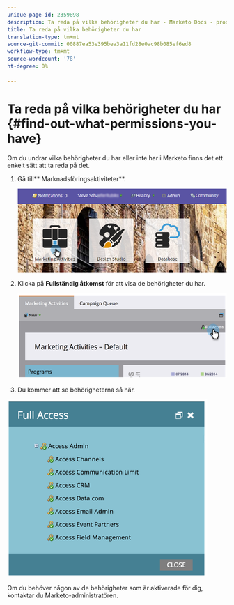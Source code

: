 ```yaml
---
unique-page-id: 2359898
description: Ta reda på vilka behörigheter du har - Marketo Docs - produktdokumentation
title: Ta reda på vilka behörigheter du har
translation-type: tm+mt
source-git-commit: 00887ea53e395bea3a11fd28e0ac98b085ef6ed8
workflow-type: tm+mt
source-wordcount: '78'
ht-degree: 0%

---
```



# Ta reda på vilka behörigheter du har {#find-out-what-permissions-you-have}

Om du undrar vilka behörigheter du har eller inte har i Marketo finns det ett enkelt sätt att ta reda på det.

1. Gå till** Marknadsföringsaktiviteter**.

   ![](assets/login-marketing-activities.png)

1. Klicka på **Fullständig åtkomst** för att visa de behörigheter du har.

   ![](assets/image2014-9-8-17-3a45-3a13.png)

1. Du kommer att se behörigheterna så här.

![](assets/image2014-9-8-17-3a45-3a23.png)

Om du behöver någon av de behörigheter som är aktiverade för dig, kontaktar du Marketo-administratören.

